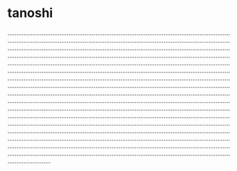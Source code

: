 # tanoshi

....................................................................................................................................................................................................................................................................................................................................................................................................................................................................................................................................................................................................................................................................................................................................................................................................................................................................................................................................................................................................................................................................................................................................................................................................................................................................................................................................................................................................................................................................................................................................................................................................................................................................................................................................................................................................................................................................................................................................................................................................................................................................................................................................................................................................................